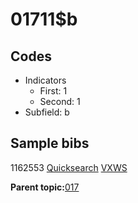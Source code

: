 # 01711$b

## Codes

-   Indicators
    -   First: 1
    -   Second: 1
-   Subfield: b

## Sample bibs

1162553 [Quicksearch](https://search.library.yale.edu/catalog/1162553) [VXWS](http://prodorbis.library.yale.edu:7014/vxws/GetHoldingsService?bibId=1162553)

**Parent topic:**[017](../../tags/017/017.md)

